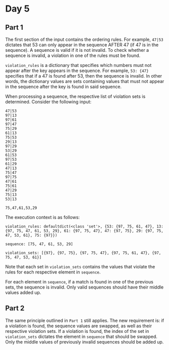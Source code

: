 # Day 5

## Part 1

The first section of the input contains the ordering rules. For example, `47|53` dictates that 53 can only appear in the sequence AFTER 47 (if 47 is in the sequence). A sequence is valid if it is not invalid. To check whether a sequence is invalid, a violation in one of the rules must be found.

`violation_rules` is a dictionary that specifies which numbers must not appear after the key appears in the sequence. For example, `53: {47}` specifies that if a 47 is found after 53, then the sequence is invalid. In other words, the dictionary values are sets containing values that must not appear in the sequence after the key is found in said sequence.

When processing a sequence, the respective list of violation sets is determined. Consider the following input:

```text
47|53
97|13
97|61
97|47
75|29
61|13
75|53
29|13
97|29
53|29
61|53
97|53
61|29
47|13
75|47
97|75
47|61
75|61
47|29
75|13
53|13

75,47,61,53,29
```

The execution context is as follows:

```text
violation_rules: defaultdict(<class 'set'>, {53: {97, 75, 61, 47}, 13: {97, 75, 47, 61, 53, 29}, 61: {97, 75, 47}, 47: {97, 75}, 29: {97, 75, 47, 53, 61}, 75: {97}})

sequence: [75, 47, 61, 53, 29]

violation_sets: [{97}, {97, 75}, {97, 75, 47}, {97, 75, 61, 47}, {97, 75, 47, 53, 61}]
```

Note that each set in `violation_sets` contains the values that violate the rules for each respective element in `sequence`.

For each element in `sequence`, if a match is found in one of the previous sets, the sequence is invalid. Only valid sequences should have their middle values added up.

## Part 2

The same principle outlined in `Part 1` still applies. The new requirement is: if a violation is found, the sequence values are swapped, as well as their respective violation sets. If a violation is found, the index of the set in `violation_sets` dictates the element in `sequence` that should be swapped. Only the middle values of previously invalid sequences should be added up.
